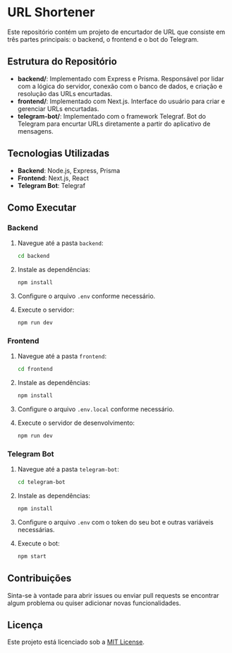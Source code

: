 
# URL Shortener

Este repositório contém um projeto de encurtador de URL que consiste em três partes principais: o backend, o frontend e o bot do Telegram.

## Estrutura do Repositório

- **backend/**: Implementado com Express e Prisma. Responsável por lidar com a lógica do servidor, conexão com o banco de dados, e criação e resolução das URLs encurtadas.
- **frontend/**: Implementado com Next.js. Interface do usuário para criar e gerenciar URLs encurtadas.
- **telegram-bot/**: Implementado com o framework Telegraf. Bot do Telegram para encurtar URLs diretamente a partir do aplicativo de mensagens.

## Tecnologias Utilizadas

- **Backend**: Node.js, Express, Prisma
- **Frontend**: Next.js, React
- **Telegram Bot**: Telegraf

## Como Executar

### Backend

1. Navegue até a pasta `backend`:
   ```bash
   cd backend
   ```

2. Instale as dependências:
   ```bash
   npm install
   ```

3. Configure o arquivo `.env` conforme necessário.

4. Execute o servidor:
   ```bash
   npm run dev
   ```

### Frontend

1. Navegue até a pasta `frontend`:
   ```bash
   cd frontend
   ```

2. Instale as dependências:
   ```bash
   npm install
   ```

3. Configure o arquivo `.env.local` conforme necessário.

4. Execute o servidor de desenvolvimento:
   ```bash
   npm run dev
   ```

### Telegram Bot

1. Navegue até a pasta `telegram-bot`:
   ```bash
   cd telegram-bot
   ```

2. Instale as dependências:
   ```bash
   npm install
   ```

3. Configure o arquivo `.env` com o token do seu bot e outras variáveis necessárias.

4. Execute o bot:
   ```bash
   npm start
   ```

## Contribuições

Sinta-se à vontade para abrir issues ou enviar pull requests se encontrar algum problema ou quiser adicionar novas funcionalidades.

## Licença

Este projeto está licenciado sob a [MIT License](LICENSE).
